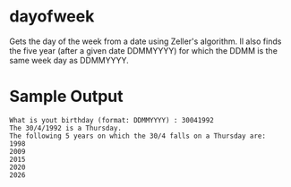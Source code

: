 dayofweek
=========

Gets the day of the week from a date using Zeller's algorithm. Il also finds the five year (after a given date DDMMYYYY) for which the DDMM is the same week day as DDMMYYYY.

# Sample Output

	What is yout birthday (format: DDMMYYYY) : 30041992
	The 30/4/1992 is a Thursday.
	The following 5 years on which the 30/4 falls on a Thursday are:
	1998
	2009
	2015
	2020
	2026
